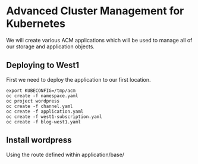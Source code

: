 # Advanced Cluster Management for Kubernetes
We will create various ACM applications which will be used to manage all of our storage and application objects.

## Deploying to West1
First we need to deploy the application to our first location.

```
export KUBECONFIG=/tmp/acm
oc create -f namespace.yaml
oc project wordpress
oc create -f channel.yaml
oc create -f application.yaml
oc create -f west1-subscription.yaml
oc create -f blog-west1.yaml
```

## Install wordpress
Using the route defined within application/base/
